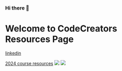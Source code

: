 ### Hi there 👋

# Welcome to CodeCreators Resources Page

[linkedin](https://www.linkedin.com/school/ccsheff)

[2024 course resources](https://github.com/ccsheff24)
[![](https://img.shields.io/badge/linkedin-006699?style=for-the-badge&logo=linkedin&logoColor=white)](https://dev.to/shalev)
[![](https://img.shields.io/badge/2024_course_resource-8EE000?style=for-the-badge&logo=website&logoColor=white)](https://mushroomhater07.itch.io)
<!--
**ccsheff/ccsheff** is a ✨ _special_ ✨ repository because its `README.md` (this file) appears on your GitHub profile.

Here are some ideas to get you started:

- 🔭 I’m currently working on ...
- 🌱 I’m currently learning ...
- 👯 I’m looking to collaborate on ...
- 🤔 I’m looking for help with ...
- 💬 Ask me about ...
- 📫 How to reach me: ...
- 😄 Pronouns: ...
- ⚡ Fun fact: ...
-->
